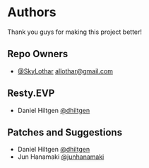 # Authors
Thank you guys for making this project better!

## Repo Owners
 - [@SkyLothar](https://github.com/skylothar) <allothar@gmail.com>

## Resty.EVP
 - Daniel Hiltgen [@dhiltgen](https://github.com/dhiltgen)

## Patches and Suggestions
 - Daniel Hiltgen [@dhiltgen](https://github.com/dhiltgen)
 - Jun Hanamaki [@junhanamaki](https://github.com/junhanamaki)
